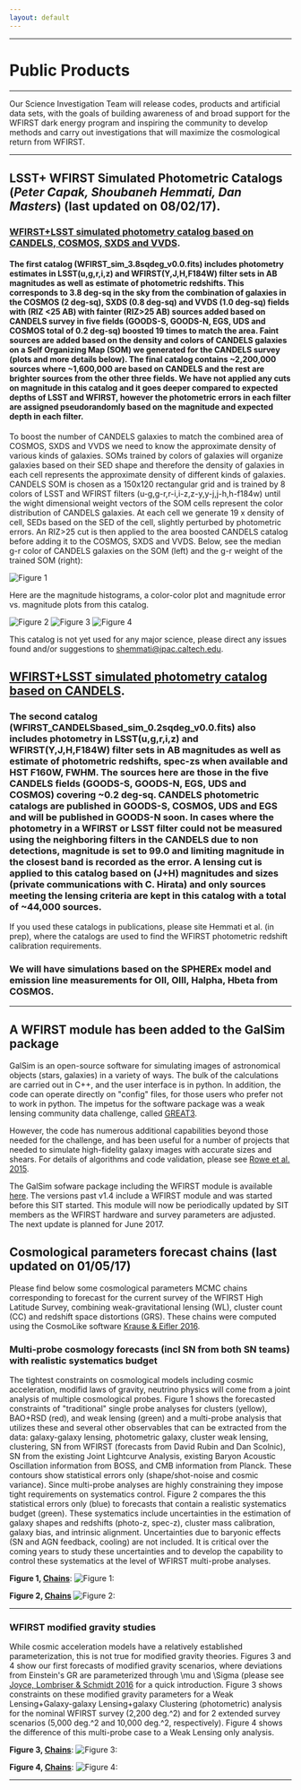 ```yaml
---
layout: default
---
```


***

# Public Products

***

Our Science Investigation Team will release codes, products and artificial data sets, with the goals of building awareness of and broad support for the WFIRST dark energy program and inspiring the community to develop methods and carry out investigations that will maximize the cosmological return from WFIRST.

***

## LSST+ WFIRST Simulated Photometric Catalogs (*Peter Capak, Shoubaneh Hemmati, Dan Masters*) (last updated on 08/02/17).

### [WFIRST+LSST simulated photometry catalog based on CANDELS, COSMOS, SXDS and VVDS](https://www.dropbox.com/s/tgfkrpotjyjfe16/WFIRST_sim_3.8sqdeg_v0.0.fits?dl=0).

#### The **first** catalog (WFIRST_sim_3.8sqdeg_v0.0.fits) includes photometry estimates in LSST(u,g,r,i,z) and WFIRST(Y,J,H,F184W) filter sets in AB magnitudes as well as estimate of photometric redshifts. This corresponds to 3.8 deg-sq in the sky from the combination of galaxies in the COSMOS (2 deg-sq), SXDS (0.8 deg-sq) and VVDS (1.0 deg-sq) fields with (RIZ <25 AB) with fainter (RIZ>25 AB) sources added based on CANDELS survey in five fields (GOODS-S, GOODS-N, EGS, UDS and COSMOS total of 0.2 deg-sq) boosted 19 times to match the area. Faint sources are added based on the density and colors of CANDELS galaxies on a Self Organizing Map (SOM) we generated for the CANDELS survey (plots and more details below). The final catalog contains ~2,200,000 sources where ~1,600,000 are based on CANDELS and the rest are brighter sources from the other three fields. We have not applied any cuts on magnitude in this catalog and it goes deeper compared to expected depths of LSST and WFIRST, however the photometric errors in each filter are assigned pseudorandomly based on the magnitude and expected depth in each filter. 

To boost the number of CANDELS galaxies to match the combined area of COSMOS, SXDS and VVDS we need to know the approximate density of various kinds of galaxies. SOMs trained by colors of galaxies will organize galaxies based on their SED shape and therefore the density of galaxies in each cell represents the approximate density of different kinds of galaxies. CANDELS SOM is chosen as a 150x120 rectangular grid and is trained by 8 colors of LSST and WFIRST filters (u-g,g-r,r-i,i-z,z-y,y-j,j-h,h-f184w) until the wight dimensional weight vectors of the SOM cells represent the color distribution of CANDELS galaxies. At each cell we generate 19 x density of cell, SEDs based on the SED of the cell, slightly perturbed by photometric errors. An RIZ>25 cut is then applied to the area boosted CANDELS catalog before adding it to the COSMOS, SXDS and VVDS. Below, see the median g-r color of CANDELS galaxies on the SOM (left) and the g-r weight of the trained SOM (right):

![Figure 1](/images/g-r.png)

Here are the magnitude histograms, a color-color plot and magnitude error vs. magnitude plots from this catalog.

![Figure 2](/images/magdist.png)
![Figure 3](/images/col-col.png)
![Figure 4](/images/magerr.png)

This catalog is not yet used for any major science, please direct any issues found and/or suggestions to shemmati@ipac.caltech.edu. 


## [WFIRST+LSST simulated photometry catalog based on CANDELS](https://www.dropbox.com/s/8m5fv5gn26ghp4i/WFIRST_CANDELSbased_sim_0.2sqdeg_v0.0.fits?dl=0).

### The **second** catalog (WFIRST_CANDELSbased_sim_0.2sqdeg_v0.0.fits) also includes photometry in LSST(u,g,r,i,z) and WFIRST(Y,J,H,F184W) filter sets in AB magnitudes as well as estimate of photometric redshifts, spec-zs when available and HST F160W, FWHM. The sources here are those in the five CANDELS fields (GOODS-S, GOODS-N, EGS, UDS and COSMOS) covering ~0.2 deg-sq. CANDELS photometric catalogs are published in GOODS-S, COSMOS, UDS and EGS and will be published in GOODS-N soon. In cases where the photometry in a WFIRST or LSST filter could not be measured using the neighboring filters in the CANDELS due to non detections, magnitude is set to 99.0 and limiting magnitude in the closest band is recorded as the error. A lensing cut is applied to this catalog based on (J+H) magnitudes and sizes (private communications with C. Hirata) and only sources meeting the lensing criteria are kept in this catalog with a total of ~44,000 sources. 

If you used these catalogs in publications, please site Hemmati et al. (in prep), where the catalogs are used to find the WFIRST photometric redshift calibration requirements. 

### We will have simulations based on the SPHEREx model and emission line measurements for OII, OIII, Halpha, Hbeta from COSMOS.

***

## A WFIRST module has been added to the GalSim package

GalSim is an open-source software for simulating images of astronomical objects (stars, galaxies) in a variety of ways. The bulk of the calculations are carried out in C++, and the user interface is in python. In addition, the code can operate directly on "config" files, for those users who prefer not to work in python. The impetus for the software package was a weak lensing community data challenge, called [GREAT3](http://great3challenge.info/). 

However, the code has numerous additional capabilities beyond those needed for the challenge, and has been useful for a number of projects that needed to simulate high-fidelity galaxy images with accurate sizes and shears. For details of algorithms and code validation, please see [Rowe et al. 2015](http://adsabs.harvard.edu/abs/2015A%26C....10..121R).

The GalSim sofware package including the WFIRST module is available [here](https://github.com/GalSim-developers/GalSim). The versions past v1.4 include a WFIRST module and was started before this SIT started. This module will now be periodically updated by SIT members as the WFIRST hardware and survey parameters are adjusted. The next update is planned for June 2017.

## Cosmological parameters forecast chains (last updated on 01/05/17)

Please find below some cosmological parameters MCMC chains corresponding to forecast for the current survey of the WFIRST High Latitude Survey, combining weak-gravitational lensing (WL), cluster count (CC) and redshift space distortions (GRS). These chains were computed using the CosmoLike software [Krause & Eifler 2016](https://arxiv.org/abs/1601.05779).

### Multi-probe cosmology forecasts (incl SN from both SN teams) with realistic systematics budget

The tightest constraints on cosmological models including cosmic acceleration, modifid laws of gravity, neutrino physics will come from a joint analysis of multiple cosmological probes. Figure 1 shows the forecasted constraints of "traditional" single probe analyses for clusters (yellow), BAO+RSD (red), and weak lensing (green) and a multi-probe analysis that utilizes these and several other observables that can be extracted from the data: galaxy-galaxy lensing, photometric galaxy, cluster weak lensing, clustering, SN from WFIRST (forecasts from David Rubin and Dan Scolnic), SN from the existing Joint Lightcurve Analysis, existing Baryon Acoustic Oscillation information from BOSS, and CMB information from Planck. These contours show statistical errors only (shape/shot-noise and cosmic variance). Since multi-probe analyses are highly constraining they impose tight requirements on systematics control. Figure 2 compares the this statistical errors only (blue) to forecasts that contain a realistic systematics budget (green). These systematics include uncertainties in the estimation of galaxy shapes and redshifts (photo-z, spec-z), cluster mass calibration, galaxy bias, and intrinsic alignment. Uncertainties due to baryonic effects (SN and AGN feedback, cooling) are not included. It is critical over the coming years to study these uncertainties and to develop the capability to control these systematics at the level of WFIRST multi-probe analyses.

**Figure 1, [Chains](https://www.dropbox.com/sh/3apd0js4ncnwkcj/AADIQY3f73DG84FqVGZVWx_Ga/chains_Fig1_WFIRST_ini_vs_multi_pdf?dl=0)**:
![Figure 1:](/images/WFIRST_ini_vs_multi.png)

**Figure 2, [Chains](https://www.dropbox.com/sh/3apd0js4ncnwkcj/AAD_aeLCVlCRoh1gPz2453DNa/chains_Fig2_WFIRST_multi_probe_pdf?dl=0)**
![Figure 2:](/images/WFIRST_multi_probe.png)

***

### WFIRST modified gravity studies

While cosmic acceleration models have a relatively established parameterization, this is not true for modified gravity theories. Figures 3 and 4 show our first forecasts of modified gravity scenarios, where deviations from Einstein's GR are parameterized through \mu and \Sigma (please see [Joyce, Lombriser & Schmidt 2016](https://arxiv.org/abs/1601.06133) for a quick introduction. Figure 3 shows constraints on these modified gravity parameters for a Weak Lensing+Galaxy-galaxy Lensing+galaxy Clustering (photometric) analysis for the nominal WFIRST survey (2,200 deg.^2) and for 2 extended survey scenarios (5,000 deg.^2 and 10,000 deg.^2, respectively). Figure 4 shows the difference of this multi-probe case to a Weak Lensing only analysis.

**Figure 3, [Chains](https://www.dropbox.com/sh/3apd0js4ncnwkcj/AADW64Oo_ksSMsJBYw5Zip0Ia/chains_Fig3_WFIRST_extended_MG_pdf?dl=0)**:
![Figure 3:](/images/WFIRST_extended_MG.png)

**Figure 4, [Chains](https://www.dropbox.com/sh/3apd0js4ncnwkcj/AACRxHbP57_RcRkjg12oAAaYa/chains_Fig4_WFIRST_shear_vs_MP_pdf?dl=0)**:
![Figure 4:](/images/WFIRST_shear_vs_MP.png)

***



